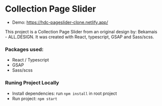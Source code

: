 # Collection Page Slider

- Demo: https://hdc-pageslider-clone.netlify.app/

This project is a Collection Page Slider from an original design by: Bekamais - ALL.DESIGN. It was created with React, typescript, GSAP and Sass/scss. 

### Packages used:
- React / Typescript
- GSAP
- Sass/scss

### Runing Project Locally
- Install dependencies: run `npm install` in root project
- Run project: `npm start`